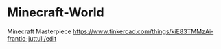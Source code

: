# Minecraft-World
Minecraft Masterpiece
https://www.tinkercad.com/things/kiE83TMMzAi-frantic-juttuli/edit
